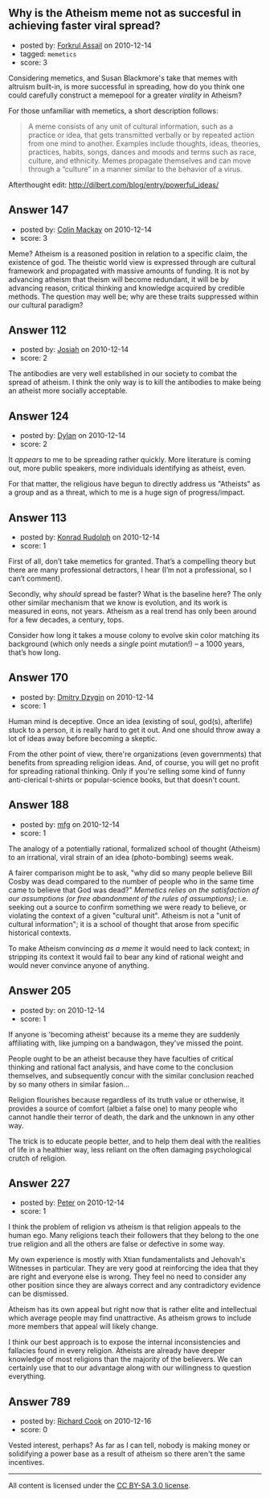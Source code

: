 ## Why is the Atheism meme not as succesful in achieving faster viral spread?

- posted by: [Forkrul Assail](https://stackexchange.com/users/-1/86-forkrul-assail) on 2010-12-14
- tagged: `memetics`
- score: 3

Considering memetics, and Susan Blackmore's take that memes with altruism built-in, is more successful in spreading, how do you think one could carefully construct a memepool for a greater *virality* in Atheism?

For those unfamiliar with memetics, a short description follows:

>A meme consists of any unit of cultural information, such as a practice or idea, that gets transmitted verbally or by repeated action from one mind to another. Examples include thoughts, ideas, theories, practices, habits, songs, dances and moods and terms such as race, culture, and ethnicity. Memes propagate themselves and can move through a “culture” in a manner similar to the behavior of a virus.

Afterthought edit: http://dilbert.com/blog/entry/powerful_ideas/


## Answer 147

- posted by: [Colin Mackay](https://stackexchange.com/users/-1/30-colin-mackay) on 2010-12-14
- score: 3

Meme? Atheism is a reasoned position in relation to a specific claim, the existence of god. The theistic world view is expressed through are cultural framework and propagated with massive amounts of funding. It is not by advancing atheism that theism will become redundant, it will be by advancing reason, critical thinking and knowledge acquired by credible methods. The question may well be; why are these traits suppressed within our cultural paradigm?


## Answer 112

- posted by: [Josiah](https://stackexchange.com/users/-1/88-josiah) on 2010-12-14
- score: 2

The antibodies are very well established in our society to combat the spread of atheism. I think the only way is to kill the antibodies to make being an atheist more socially acceptable.


## Answer 124

- posted by: [Dylan](https://stackexchange.com/users/-1/109-dylan) on 2010-12-14
- score: 2

It *appears* to me to be spreading rather quickly. More literature is coming out, more public speakers, more individuals identifying as atheist, even.

For that matter, the religious have begun to directly address us "Atheists" as a group and as a threat, which to me is a huge sign of progress/impact.


## Answer 113

- posted by: [Konrad Rudolph](https://stackexchange.com/users/-1/82-konrad-rudolph) on 2010-12-14
- score: 1

First of all, don’t take memetics for granted. That’s a compelling theory but there are many professional detractors, I hear (I’m not a professional, so I can’t comment).

Secondly, why *should* spread be faster? What is the baseline here? The only other similar mechanism that we know is evolution, and its work is measured in eons, not years. Atheism as a real trend has only been around for a few decades, a century, tops.

Consider how long it takes a mouse colony to evolve skin color matching its background (which only needs a *single* point mutation!) – a 1000 years, that’s how long.


## Answer 170

- posted by: [Dmitry Dzygin](https://stackexchange.com/users/-1/119-dmitry-dzygin) on 2010-12-14
- score: 1

Human mind is deceptive. Once an idea (existing of soul, god(s), afterlife) stuck to a person, it is really hard to get it out. And one should throw away a lot of ideas away before becoming a skeptic.

From the other point of view, there're organizations (even governments) that benefits from spreading religion ideas. And, of course, you will get no profit for spreading rational thinking. Only if you're selling some kind of funny anti-clerical t-shirts or popular-science books, but that doesn't count.


## Answer 188

- posted by: [mfg](https://stackexchange.com/users/-1/135-mfg) on 2010-12-14
- score: 1

The analogy of a potentially rational, formalized school of thought (Atheism) to an irrational, viral strain of an idea (photo-bombing) seems weak. 

A fairer comparison might be to ask, "why did so many people believe Bill Cosby was dead compared to the number of people who in the same time came to believe that God was dead?" *Memetics relies on the satisfaction of our assumptions (or free abandonment of the rules of assumptions)*; i.e. seeking out a source to confirm something we were ready to believe, or violating the context of a given "cultural unit". Atheism is not a "unit of cultural information"; it is a school of thought that arose from specific historical contexts.

To make Atheism convincing *as a meme* it would need to lack context; in stripping its context it would fail to bear any kind of rational weight and would never convince anyone of anything.




## Answer 205

- posted by: [](https://stackexchange.com/users/-1/158-user158) on 2010-12-14
- score: 1

If anyone is 'becoming atheist' because its a meme they are suddenly affiliating with, like jumping on a bandwagon, they've missed the point.

People ought to be an atheist because they have faculties of critical thinking and rational fact analysis, and have come to the conclusion themselves, and subsequently concur with the similar conclusion reached by so many others in similar fasion...

Religion flourishes because regardless of its truth value or otherwise, it provides a source of comfort (albiet a false one) to many people who cannot handle their terror of death, the dark and the unknown in any other way. 

The trick is to educate people better, and to help them deal with the realities of life in a healthier way, less reliant on the often damaging psychological crutch of religion. 


## Answer 227

- posted by: [Peter](https://stackexchange.com/users/-1/168-peter) on 2010-12-14
- score: 1

I think the problem of religion vs atheism is that religion appeals to the human ego. Many religions teach their followers that they belong to the one true religion and all the others are false or defective in some way.

My own experience is mostly with Xtian fundamentalists and Jehovah's Witnesses in particular. They are very good at reinforcing the idea that they are right and everyone else is wrong. They feel no need to consider any other position since they are always correct and any contradictory evidence can be dismissed.

Atheism has its own appeal but right now that is rather elite and intellectual which average people may find unattractive. As atheism grows to include more members that appeal will likely change.

I think our best approach is to expose the internal inconsistencies and fallacies found in every religion. Atheists are already have deeper knowledge of most religions than the majority of the believers. We can certainly use that to our advantage along with our willingness to question everything. 



## Answer 789

- posted by: [Richard Cook](https://stackexchange.com/users/-1/65-richard-cook) on 2010-12-16
- score: 0

Vested interest, perhaps? As far as I can tell, nobody is making money or solidifying a power base as a result of atheism so there aren't the same incentives.




---

All content is licensed under the [CC BY-SA 3.0 license](https://creativecommons.org/licenses/by-sa/3.0/).
